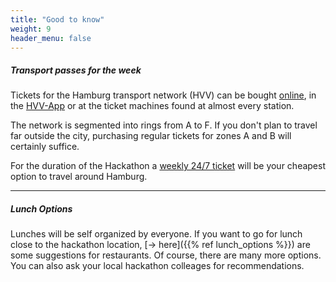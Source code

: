 ```yaml
---
title: "Good to know"
weight: 9
header_menu: false
---
```


##### Transport passes for the week

Tickets for the Hamburg transport network (HVV) can be bought [online](https://hvv.de/en/onlineshop), in the
[HVV-App](https://hvv.de/en/service/hvv-apps) or at the ticket machines found at almost every station.

The network is segmented into rings from A to F. If you don't plan to travel far outside the city, purchasing
regular tickets for zones A and B will certainly suffice.

For the duration of the Hackathon a [weekly 24/7 ticket](https://shop.hvv.de/product/564/show) will be your cheapest option to travel around Hamburg.

---

##### Lunch Options

Lunches will be self organized by everyone. If you want to go for lunch close to the hackathon location, [-> here]({{% ref lunch_options %}}) are some suggestions for restaurants. Of course, there are many more options. You can also ask your local hackathon colleages for recommendations.
